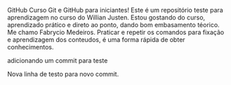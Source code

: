 GitHub
Curso Git e GitHub para iniciantes!
Este é um repositório teste para aprendizagem no curso do Willian Justen.
Estou gostando do curso, aprendizado prático e direto ao ponto, dando bom embasamento téorico.
Me chamo Fabrycio Medeiros.
Praticar e repetir os comandos para fixação e aprendizagem dos conteudos, é uma forma rápida de obter conhecimentos.


adicionando um commit para teste

Nova linha de testo para novo commit.
